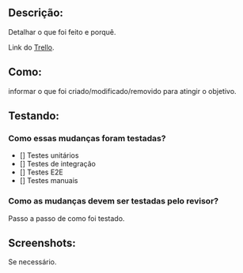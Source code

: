 ## Descrição:

Detalhar o que foi feito e porquê.

Link do [Trello]('').

## Como:

informar o que foi criado/modificado/removido para atingir o objetivo.

## Testando:

### Como essas mudanças foram testadas?

- [] Testes unitários
- [] Testes de integração
- [] Testes E2E 
- [] Testes manuais


### Como as mudanças devem ser testadas pelo revisor?

Passo a passo de como foi testado.

## Screenshots:

Se necessário.
